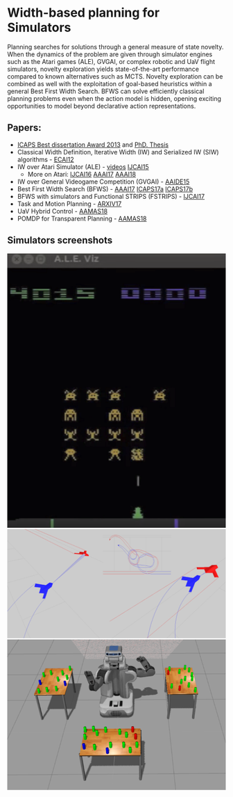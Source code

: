 # Width-based planning for Simulators



Planning searches for solutions through a general measure of state novelty. When the dynamics of the problem are given through simulator engines such as the Atari games (ALE), GVGAI, or complex robotic and UaV flight simulators, novelty exploration yields state-of-the-art performance compared to known alternatives such as MCTS. Novelty exploration can be combined as well with the exploitation of goal-based heuristics within a general Best First Width Search. BFWS can solve efficiently classical planning problems even when the action model is hidden, opening exciting opportunities to model beyond declarative action representations.
  


## Papers:
- [ICAPS Best dissertation Award 2013](http://www.icaps-conference.org/index.php/Main/Awards) and [PhD. Thesis](https://people.eng.unimelb.edu.au/nlipovetzky/papers/aiaccess_nirlipo.pdf)
- Classical Width Definition, Iterative Width (IW) and Serialized IW (SIW) algorithms - [ECAI12](http://people.eng.unimelb.edu.au/nlipovetzky/papers/classical-width-ecai12.pdf)
- IW over Atari Simulator (ALE) - [videos](https://www.youtube.com/playlist?list=PLXpQcXUQ_CwenUazUivhXyYvjuS6KQOI0) [IJCAI15](http://people.eng.unimelb.edu.au/nlipovetzky/papers/iw-atari-ijcai-2015.pdf)
   - More on Atari: [IJCAI16](http://www.ijcai.org/Proceedings/16/Papers/460.pdf) [AAAI17](http://www.aaai.org/ocs/index.php/AAAI/AAAI17/paper/download/14920/14194)  [AAAI18](https://arxiv.org/pdf/1801.03354) 
- IW over General Videogame Competition (GVGAI) - [AAIDE15](http://www.aaai.org/ocs/index.php/AIIDE/AIIDE15/paper/download/11540/11350)
- Best First Width Search (BFWS) - [AAAI17](http://www.aaai.org/ocs/index.php/AAAI/AAAI17/paper/download/14862/14161) [ICAPS17a](http://people.eng.unimelb.edu.au/nlipovetzky/papers/icaps17-quantified-novelty.pdf) [ICAPS17b](http://people.eng.unimelb.edu.au/nlipovetzky/papers/icaps17-polytime-BFWS.pdf)
- BFWS with simulators and Functional STRIPS (FSTRIPS) - [IJCAI17](http://people.eng.unimelb.edu.au/nlipovetzky/papers/ijcai17-planning-with-simulators.pdf)
- Task and Motion Planning - [ARXIV17](https://arxiv.org/pdf/1706.06927.pdf) 
- UaV Hybrid Control - [AAMAS18](https://people.eng.unimelb.edu.au/nlipovetzky/papers/aamas18-uav.pdf)
- POMDP for Transparent Planning - [AAMAS18](https://people.eng.unimelb.edu.au/nlipovetzky/papers/aamas18-transparent-planning.pdf)

## Simulators screenshots

![Atari](images/atari.png)
![UaV](images/UaV.png)
![Robot](images/robot.png)

